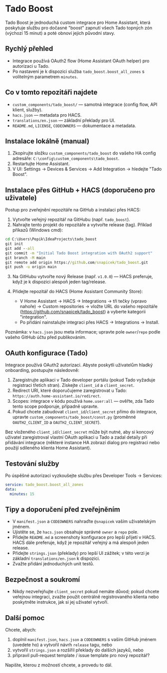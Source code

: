 Tado Boost
==========

Tado Boost je jednoduchá custom integrace pro Home Assistant, která poskytuje službu pro dočasné "boost" zapnutí všech Tado topných zón (výchozí 15 minut) a poté obnoví jejich původní stavy.

Rychlý přehled
-------------
- Integrace používá OAuth2 flow (Home Assistant OAuth helper) pro autorizaci u Tado.
- Po nastavení je k dispozici služba `tado_boost.boost_all_zones` s volitelným parametrem `minutes`.

Co v tomto repozitáři najdete
-----------------------------
- `custom_components/tado_boost/` — samotná integrace (config flow, API klient, služby).
- `hacs.json` — metadata pro HACS.
- `translations/en.json` — základní překlady pro UI.
- `README.md`, `LICENSE`, `CODEOWNERS` — dokumentace a metadata.

Instalace lokálně (manual)
--------------------------
1. Zkopírujte složku `custom_components/tado_boost` do vašeho HA config adresáře: `C:\config\custom_components\tado_boost`.
2. Restartujte Home Assistant.
3. V UI: Settings → Devices & Services → Add Integration → hledejte "Tado Boost".

Instalace přes GitHub + HACS (doporučeno pro uživatele)
---------------------------------------------------
Postup pro zveřejnění repozitáře na GitHub a instalaci přes HACS:

1) Vytvořte veřejný repozitář na GitHubu (např. `tado_boost`).
2) Nahrajte tento projekt do repozitáře a vytvořte release (tag). Příklad příkazů (Windows cmd):

```cmd
cd C:\Users\Pepik\IdeaProjects\tado_boost
git init
git add --all
git commit -m "Initial Tado Boost integration with OAuth2 support"
git branch -M main
git remote add origin https://github.com/snapicek/tado_boost.git
git push -u origin main
```

3) Na GitHubu vytvořte nový Release (např. `v1.0.0`) — HACS preferuje, když je k dispozici alespoň jeden tag/release.

4) Přidejte repozitář do HACS (Home Assistant Community Store):
   - V Home Assistant → HACS → Integrations → tři tečky (vpravo nahoře) → Custom repositories → vložte URL do vašeho repozitáře (https://github.com/snapicek/tado_boost) a vyberte kategorii "integration".
   - Po přidání nainstalujte integraci přes HACS → Integrations → Install.

Poznámka: v `hacs.json` jsou meta informace; upravte pole `owner`/`repo` podle vašeho GitHub účtu před publikováním.

OAuth konfigurace (Tado)
------------------------
Integrace používá OAuth2 autorizaci. Abyste poskytli uživatelům hladký onboarding, postupujte následovně:

1. Zaregistrujte aplikaci v Tado developer portálu (pokud Tado vyžaduje registraci třetích stran). Získejte `client_id` a `client_secret`.
2. Redirect URI, které doporučujeme zaregistrovat u Tado: `https://auth.home-assistant.io/redirect`.
3. Scopes: integrace v kódu používá `home.user:all` — ověřte, zda Tado tento scope podporuje, případně upravte.
4. Pokud chcete zabudovat `client_id`/`client_secret` přímo do integrace, upravte `custom_components/tado_boost/const.py` (proměnné `OAUTH2_CLIENT_ID` a `OAUTH2_CLIENT_SECRET`).

Bez vloženého `client_id`/`client_secret` může být nutné, aby si koncový uživatel zaregistroval vlastní OAuth aplikaci u Tado a zadal detaily při přidávání integrace (některé instance HA zobrazí dialog pro registraci nebo použijí sdíleného klienta Home Assistant).

Testování služby
----------------
Po úspěšné autorizaci vyzkoušejte službu přes Developer Tools → Services:

```yaml
service: tado_boost.boost_all_zones
data:
  minutes: 15
```

Tipy a doporučení před zveřejněním
---------------------------------
- V `manifest.json` a `CODEOWNERS` nahraďte `@snapicek` vaším uživatelským jménem.
- Ujistěte se, že `hacs.json` obsahuje správné `owner` a `repo` pole.
- Přidejte `README.md` a screenshoty konfigurace pro lepší přijetí v HACS. HACS dále preferuje, když je repozitář veřejný a má alespoň jeden release.
- Přidejte `strings.json` (překlady) pro lepší UI zážitek; v této verzi je základní `translations/en.json` k dispozici.
- Zvažte přidání jednoduchých unit testů.

Bezpečnost a soukromí
---------------------
- Nikdy nezveřejňujte `client_secret` pokud nemáte důvod; pokud chcete veřejnou integraci, zvažte použít centrálně registrovaného klienta nebo poskytněte instrukce, jak si jej uživatel vytvoří.

Další pomoc
-----------
Chcete, abych:
1) doplnil `manifest.json`, `hacs.json` a `CODEOWNERS` s vaším GitHub jménem (uvedete ho) a vytvořil návrh `release` tagu, nebo
2) vytvořil `strings.json` a rozšířil překlady do dalších jazyků, nebo
3) připravil pull-request template / issue template pro nový repozitář?

Napište, kterou z možností chcete, a provedu to dál.

